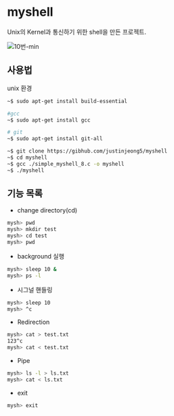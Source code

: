 # myshell 

Unix의 Kernel과 통신하기 위한 shell을 만든 프로젝트.

![10번-min](https://user-images.githubusercontent.com/44011462/86114839-13867c00-bb06-11ea-9498-7bf819a08006.gif)
 
## 사용법
unix 환경
```bash
~$ sudo apt-get install build-essential

#gcc
~$ sudo apt-get install gcc

# git
~$ sudo apt-get install git-all

~$ git clone https://gibhub.com/justinjeong5/myshell
~$ cd myshell
~$ gcc ./simple_myshell_8.c -o myshell
~$ ./myshell
```

## 기능 목록
- change directory(cd)
```bash
mysh> pwd
mysh> mkdir test
mysh> cd test
mysh> pwd
```

- background 실행
```bash
mysh> sleep 10 &
mysh> ps -l
```

- 시그널 핸들링
```bash
mysh> sleep 10
mysh> ^c
```

- Redirection
```bash
mysh> cat > test.txt
123^c
mysh> cat < test.txt
```

- Pipe
```bash
mysh> ls -l > ls.txt
mysh> cat < ls.txt
```

- exit
```bash
mysh> exit
```
